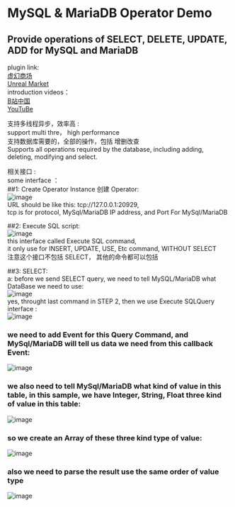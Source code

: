 # MySQL & MariaDB Operator Demo    
## Provide operations of SELECT, DELETE, UPDATE, ADD for MySQL and MariaDB
plugin link:   
[虚幻商场](https://www.unrealengine.com/marketplace/zh-CN/product/redisoperator)  
[Unreal Market](https://www.unrealengine.com/marketplace/en-US/product/redisoperator)  
introduction videos：   
[B站中国](https://www.bilibili.com/video/BV1cF411A7Ex?share_source=copy_web&vd_source=74c5a7ee7e63695eed9e0f75ba7bbc88)  
[YouTuBe](https://www.youtube.com/watch?v=OoNrNrngZdA&t=5s)  


支持多线程异步，效率高 :     
support multi thre， high performance    
支持数据库需要的，全部的操作，包括 增删改查       
Supports all operations required by the database, including adding, deleting, modifying and select.        


相关接口 :     
some interface ：    
##1: Create Operator Instance 创建 Operator:   
![image](https://github.com/user-attachments/assets/eef548a3-a83f-45be-859c-3d4131c5e2f7)     
URL should be like this:  tcp://127.0.0.1:20929,    
tcp is for protocol, MySql/MariaDB IP address, and Port For MySql/MariaDB    

##2: Execute SQL script:     
![image](https://github.com/user-attachments/assets/a264b154-58ac-4221-920a-5c0891534428)    
this interface called Execute SQL command,    
it only use for INSERT, UPDATE, USE, Etc command,  WITHOUT SELECT    
注意这个接口不包括  SELECT， 其他的命令都可以包括    


##3: SELECT:        
a: before we send SELECT query, we need to tell MySQL/MariaDB what DataBase we need to use:    
![image](https://github.com/user-attachments/assets/149fd044-aee3-490e-adf9-75734c7db33b)     
yes, throught last command in STEP 2, then we use Execute SQLQuery interface :       
![image](https://github.com/user-attachments/assets/c8a02236-9dc5-4356-adb1-c8b4347e4852)     
### we need to add Event for this Query Command, and MySql/MariaDB will tell us data we need from this callback Event:    
![image](https://github.com/user-attachments/assets/900afc4c-ee12-447a-9e3a-a2f3600b66c4)     
### we also need to tell MySql/MariaDB what kind of value in this table, in this sample, we have Integer, String, Float three kind of value in this table:   
![image](https://github.com/user-attachments/assets/95309552-619c-412c-9879-9a4a70237f89)     
### so we create an Array of these three kind type of value:    
![image](https://github.com/user-attachments/assets/fa9b91ca-91c8-458f-a0d9-7d43918265cc)     
### also we need to parse the result use the same order of value type     
![image](https://github.com/user-attachments/assets/69cc40f1-40bd-40c3-82ea-695e2d789533)     



    
